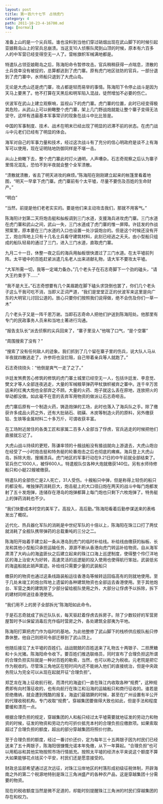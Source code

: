 ```yaml
---
layout: post
title: 第一百六十七节　占领虎门
category: 4
path: 2011-10-23-4-16700.md
tag: [normal]
---
```


准备上山的是一个尖兵班。谁也没料到当他们穿过硝烟出现在武山脚下的时候引起亚娘鞋岛山上的官兵总崩溃。当这支10人侦察队爬到山顶的时候，原本有六百多人的中军营已经变得空无一人了。营帐旗帜军械满地都是。

特遣队占领亚娘鞋岛之后，陈海阳命令暂停攻击。官兵稍稍获得一点喘息，溃散的士兵侥幸没有被捉的，总算都逃到了虎门寨。原有虎门地区驻防的官兵，一部分退到了虎门寨中，水师船只退到了大虎山岛。

无论是大虎山还是虎门寨，攻占都是轻而易举的事情。陈海阳下令停止战斗是因为天马上要黑了。他不打算在天黑后和明军陷入混战，徒然增加不必要的伤亡。

伏波军在武山上建立观察哨，监视山下的虎门寨。虎门寨的位置，此时已经变得极其危险，从武山上可以俯瞰整个虎门寨，架上几门野战炮就能让整个寨子变得无法坚守。这样有违最基本军事常识的现象在战斗中比比皆是。

中国的军事制度、技术、战术在明末已经出现了明显的迟滞不前的状态。在虎门战斗中元老们已经有了明显的体会。

海军对自己的军事力量和技术，经过这次战斗有了充分的信心明政府是谈不上有海军可以使用，现在证明陆地防御同样是不堪一击。

从山上俯瞰下去，整个虎门寨此时灯火通明，人声嘈杂。石志奇观察之后认为寨子里情况混乱，恐怕不到半夜就会整个全军溃散。

“溃散就溃散，省去了明天进攻的麻烦。”陈海阳在刚刚建立起来的帐篷里看着地图，“明天一早拿下虎门寨。虎门寨前有个太平墟，尽量不要伤及百姓的生命财产。”

“明白”

“当然，前提是他们老老实实的。要是他们来主动攻击我们，那就不用客气。”

陈海阳计划第二天将炮击艇和舢板调到三门水道，支援海兵进攻虎门寨。三门水道在虎门寨和武山之间，武山一失，三门水道成了虎门寨的惟一屏障。许廷发的作战预案里，原本要在三门水道的入口也设置一处沙袋炮台的。但是这个时候还没有开工，炮台阵地上只有十几名士兵看守建筑材料，此刻已经逃之夭夭。由小型船只组成的船队轻易的通过了三门，进入三门水道，直取虎门寨。

九月二十一日，休整一夜之后的海兵用舢板很快渡过了三门水道。在太平墟前列阵。太平墟中的百姓赶紧派遣几名老人出来进献礼物，请大军不要攻太平墟。

“大军所需一切，我等一定竭力备办。”几个老头子在石志奇脚下一个劲的磕头，“请大王约束手下……”

“我不是大王。”石志奇想要有几个美眉跪在脚下磕头求饶倒也罢了，你们几个老头子这么干我可吃不消，当即义正词严道，“我们是堂堂正正的伏波军来这里是向广东的大明官儿讨回公道的。放心只要你们按照我们说得做，绝不会伤及你们一草一木”

几个老头子又是一阵千恩万谢。当即石志奇命人把他们护送到陈海阳处。他那里有专门的民政事务人员来和当地土著进行沟通。

“报告支队长”派去侦察的尖兵回来了，“寨子里没人”他喘了口气，“是个空寨”

“周围搜索了没有？”

“搜索了没有任何敌人的迹象。我们抓到了几个留在寨子里的伤兵，说大队人马从半夜就四散逃走了，许参将也没拦阻，自己带着亲兵等人就跑了。”

石志奇挠挠头：“他倒是爽气一走了之了。”

许廷发煞费苦心修筑的修筑的虎门寨土城里已经空无一人，包括许廷发、李息觉、樊文才等人全部连夜逃走，大量的军械粮草弹药甲杖旗帜被弃之寨中。连千辛万苦运来的红夷大炮也全部弃之不顾。大量的火药、炮子就这么丢在原地，连放把火的举动都没做。如此毫不在意的丢弃军用物资的做派让石志奇咂舌。

虎门寨后原有一个制造火药，铸造炮弹的工场，此时也落入了海兵队之手。除了缴获许多成品火药之外，还有大批硝石、硫磺、木炭等制造火药的原料，另外缴获铅、生铁等金属材料二十多万斤，可谓收获丰富。

在工场附近居住的各类工匠和家属二百多人全部当了俘虏，官兵逃走的时候把他们直接就忘记了。

大虎山战斗持续的更短，陈谦率领的十艘战船没有接战就向上游退去，大虎山炮台在经受了一小时炮击挺和特务艇的轮番炮击之后也彻底的瘫痪。海兵登上大虎山岛，拆除大炮，搜捕溃兵。虎门地区的军事行动在9.21日的中午前就全部结束了。官兵伤亡1000人，被俘600人。特遣舰队仅各种大炮就缴获140位。另有水师待修船只和小艇22艘被缴获。

特遣队的全部伤亡是2人死亡，31人受伤。十艘船只中弹，但是称得上轻伤的船只的都没有。唯独弹药消耗巨大，炮击艇上的大口径臼炮在两天的战斗中每门炮都发射了五十发炮弹，连储存在港岛的炮弹都算上每门炮也只剩下六枚炮弹了。特务艇上的弹药消耗也不少。

“我们快要成本时空的美军了。高投入，高后勤。”陈海阳看着后勤参谋送来的表格发出了概叹。

近代化、热兵器化军队的消耗是中世纪军队的十倍以上，陈海阳在珠江口打了两仗就消耗了全舰队携带弹药的总载重吨的三分之二。

陈海阳开始着手建立起一条从港岛到虎门的临时补给线。补给线由缴获的舢板、长龙和其他小型船只承担运输任务，源源不断从香港向虎门转运补给物资。自从海军肃清了大屿山的海盗匪伙之后建立起来的珠江口海上巡逻制度，使得整个伶仃洋地区的海上治安大为好转，高速灵活的巡逻艇的投入使用也使得航行笨拙，武装低劣的海盗船就此销声匿迹。补给线只需要少量的武装船只

缴获的的物资也通过这条线路装船运往香港岛等候转运回临高有的则就地使用。至于几处未竣工的炮台阵地上遗留的各种建筑物资也全部运去香港使用。至于其他炮台、军营之类的建筑除了少部分留给舰队使用之外，大部分让俘虏予以拆除，拆下的建材同样送往香港使用。

“我们用不上的房子全部拆光”陈海阳如此命令。

于是石志奇就成了拆迁队队长，每天驱赶着俘虏去拆房子。除了少数较好的军营房屋暂时予以保留消毒后充作临时营房之外，各处建筑全部夷为平地。

陈海阳打算把虎门作为临时的基地。为此他整修了武山脚下的栈桥供应舰队船只停靠休整。他自己则把司令部迁移到了武山顶上。

他随后接见了太平墟的百姓们。战战兢兢的百姓送来了礼物五十两银子、二担蔗糖和十头光猪。陈海阳命令收下。要百姓们推选联络员，同时宣布了合理负担这所谓的合理负担实际就是一种对百姓的勒索，当然，也可以称之为税收。元老院是把它作为税收的。尽管珠三角地区在短时间内还不能纳入他们的直接统治，但是中央政务院认为完全可以从现在起就开征“合理负担”。

郑芝龙在海上征收航行税，而清代的海盗们一直在珠江内收取各种“规费”，这种规费即有向村落征收的，也有向航行在珠江和沿海的运输船只和商行征收的。谁若是拒绝缴纳，就会遭到残酷的报复。海盗们最猖獗的时候，甚至在广州设置有半公开的代理收税机构，专门收取“规费”。穿越集团要做得大致也如此，但是手法和程度要缓和漂亮一点。

根据合理负担的规定，穿越集团的人和船只经过太平墟需要就地征发的劳动力和物资的时候，征发的物资和劳动力均可折价抵充本村的合理负担应缴款项。如果索取超过了合理负担的额度，超出的部分穿越集团将照价付款。

至于合理负担的额度，经过一番讨价还价，定为每年三十五两银子因为村民们已经送来了五十两银子，陈海阳很慷慨允诺本年免缴，从下一年算起。“合理负担”也可以用稻谷和其他实物按照市场行情抵充。按照太平墟的经济水平来说这个额度不算大如果能够花点钱买个平安，村民们还是愿意接受的。

财政总监部希望通过这次远征，对珠江沿岸地区的村落形成初级征税体制，开辟海南之外的第二个税源地特别是珠江三角洲盛产的各种农产品，这是穿越集团十分需要的物资。

现在的税收额度当然是微不足道的，却能时刻提醒珠江三角洲的村民们穿越集团的存在和权力。
